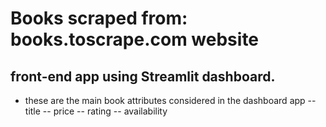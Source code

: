 # Books scraped from: books.toscrape.com website 
## front-end app using Streamlit dashboard.
- these are the main book attributes considered in the dashboard app
-- title 
-- price
-- rating
-- availability


